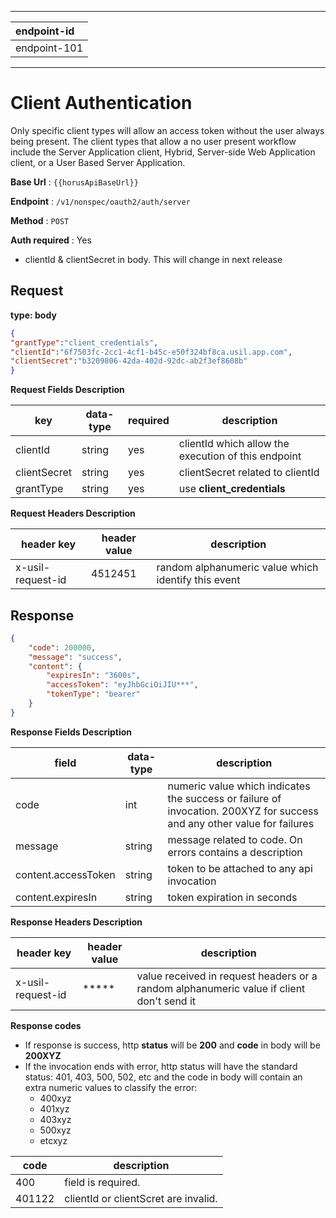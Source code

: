 <!--
{
  "order":2
}
-->
---
|endpoint-id|
|:-------|
|endpoint-101|

---

# Client Authentication

Only specific client types will allow an access token without the user always being present. The client types that allow a no user present workflow include the Server Application client, Hybrid, Server-side Web Application client, or a User Based Server Application.

**Base Url** : `{{horusApiBaseUrl}}`

**Endpoint** : `/v1/nonspec/oauth2/auth/server`

**Method** : `POST`

**Auth required** : Yes

- clientId & clientSecret in body. This will change in next release

## Request

**type: body**

```json
{
"grantType":"client_credentials",
"clientId":"6f7503fc-2cc1-4cf1-b45c-e50f324bf8ca.usil.app.com",
"clientSecret":"b3209806-42da-402d-92dc-ab2f3ef8608b"
}
```

**Request Fields Description**

| key | data-type | required | description |
|------------|--------------|-------------|-------------|
| clientId  |  string | yes | clientId which allow the execution of this endpoint |
| clientSecret  |  string | yes | clientSecret related to clientId |
| grantType  |  string | yes | use **client_credentials** |

**Request Headers Description**

| header key | header value | description |
|------------|--------------|-------------|
| x-usil-request-id  |  4512451 | random alphanumeric value which identify this event |


## Response

```json
{
    "code": 200000,
    "message": "success",
    "content": {
        "expiresIn": "3600s",
        "accessToken": "eyJhbGciOiJIU***",
        "tokenType": "bearer"
    }
}
```

**Response Fields Description**


| field | data-type | description |
|------------|--------------|-------------|
| code  | int | numeric value which indicates the success or failure of invocation. 200XYZ for success and any other value for failures  |
| message  | string | message related to code. On errors contains a description  |
| content.accessToken  | string | token to be attached to any api invocation  |
| content.expiresIn  | string | token expiration in seconds  |

**Response Headers Description**

| header key | header value | description |
|------------|--------------|-------------|
| x-usil-request-id  |  ***** | value received in request headers or a  random alphanumeric value if client don't send it|

**Response codes**

- If response is success, http **status** will be **200** and **code** in body will be **200XYZ**
- If the invocation ends with error, http status will have the standard status: 401, 403, 500, 502, etc and the code in body will contain an extra numeric values to classify the error:
  - 400xyz
  - 401xyz
  - 403xyz
  - 500xyz
  - etcxyz


| code | description |
|------------|-------------|
| 400  | field is required.  |
| 401122  | clientId or clientScret are invalid.  |
